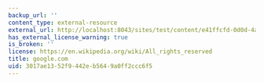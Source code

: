 ```yaml
---
backup_url: ''
content_type: external-resource
external_url: http://localhost:8043/sites/test/content/e41ffcfd-0d0d-4ab1-8015-a7f2308aec88/?ocw_resource_link_uuid=e41ffcfd-0d0d-4ab1-8015-a7f2308aec88&ocw_resource_link_suffix=
has_external_license_warning: true
is_broken: ''
license: https://en.wikipedia.org/wiki/All_rights_reserved
title: google.com
uid: 3017ae13-52f9-442e-b564-9a0ff2ccc6f5
---
```

